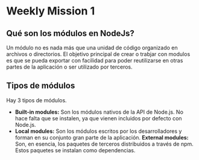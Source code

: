 # Weekly Mission 1

## Qué son los módulos en NodeJs?
Un módulo no es nada más que una unidad de código organizado en archivos o directorios. El objetivo principal de crear o trabjar con modulos es que se pueda  exportar con facilidad para poder reutilizarse en otras partes de la aplicación o ser utilizado por terceros.

## Tipos de módulos 

Hay 3 tipos de módulos.
- **Built-in modules:** Son los módulos nativos de la API de Node.js. No hace falta que se instalen, ya que vienen incluidos por defecto con Node.js.
- **Local modules:** Son los módulos escritos por los desarrolladores y forman en su conjunto gran parte de la aplicación.
**External modules:** Son, en esencia, los paquetes de terceros distribuidos a través de npm. Estos paquetes se instalan como dependencias.